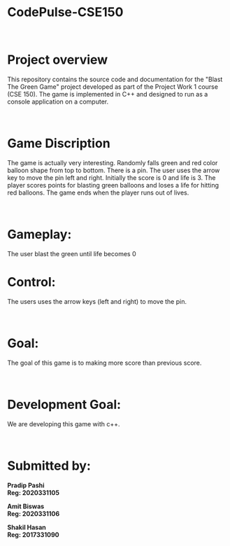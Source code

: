 # CodePulse-CSE150
<br/><h1>Project overview</h1>

This repository contains the source code and documentation for the "Blast The Green Game" project developed as part of the Project Work 1 course (CSE 150). The game is implemented in C++ and designed to run as a console application on a computer.

<br/><h1>Game Discription</h1>
The game is actually very interesting. Randomly falls green and red color balloon shape from top to bottom. There is a pin. The user uses the arrow key to move the pin left and right. Initially the score is 0 and life is 3. The player scores points for blasting green balloons and loses a life for hitting red balloons. The game ends when the player runs out of lives.

<br/><h1>Gameplay:</h1>
The user blast the green until life becomes 0
<br/><h1>Control:</h1>
The users uses the arrow keys (left and right) to move the pin.

<br/><h1>Goal:</h1> 
The goal of this game is to making more score than previous score.

<br/><h1>Development Goal:</h1> 
We are developing this game with c++.
 
<br/><h1>Submitted by:</h1>

<p><b>Pradip Pashi<br>
Reg: 2020331105</b></p>

<p><b>Amit Biswas<br>
Reg: 2020331106</b></p>

<p><b>Shakil Hasan<br>
Reg: 2017331090</b></p>
